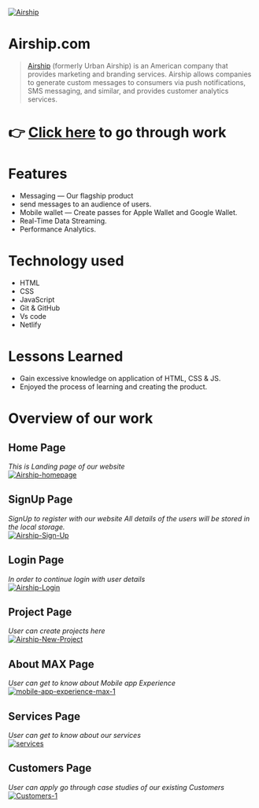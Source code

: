 <!-- ![Logo](https://github.com/mayurisamanta/Best-Buyers/blob/main/Assets-1/best_buy.png?raw=true) -->
<a href='https://postimages.org/' target='_blank'><img src='https://i.postimg.cc/5ymWMhCk/Airship.jpg' border='0' alt='Airship'/></a>

# Airship.com

> [Airship](https://www.airship.com/) (formerly Urban Airship) is an American company that provides marketing and branding services. Airship allows companies to generate custom messages to consumers via push notifications, SMS messaging, and similar, and provides customer analytics services.





# 👉 [Click here](https://cool-cascaron-6523af.netlify.app/) to go through work 

# Features

- Messaging — Our flagship product 
- send messages to an audience of users.
- Mobile wallet — Create passes for Apple Wallet and Google Wallet.
- Real-Time Data Streaming.
- Performance Analytics.

# Technology used 

- HTML
- CSS
- JavaScript
- Git & GitHub
- Vs code
- Netlify 

# Lessons Learned

- Gain excessive knowledge on application of HTML, CSS & JS.
- Enjoyed the process of learning and creating the product.

# Overview of our work

## **Home Page**
*This is Landing page of our website*
</br>
<a  href='https://postimg.cc/n97wSQbz' target='_blank'><img src='https://i.postimg.cc/gjBFJvgv/Airship-homepage.png' border='0' alt='Airship-homepage'/></a>

## **SignUp Page** 
*SignUp to register with our website*
*All details of the users will be stored in the local storage.*
</br>
<a href='https://postimg.cc/hXHs6tsQ' target='_blank'><img src='https://i.pos![Airship-Sign-Up](https://user-images.githubusercontent.com/105929312/217578374-8a4ef7de-f18c-4231-9f1a-d0b0190a32df.png)
timg.cc/g007ww6s/Airship-Sign-Up.png' border='0' alt='Airship-Sign-Up'/></a><br />

<!-- 
![Uploading Airship-Sign-Up.png…]() -->

## **Login Page** 
*In order to continue login with user details*
</br>
<a href='https://postimg.cc/94Y9bmnh' target='_blank'><img src='https://i.postimg.cc/FK2x91b7/Airship-Login.png' border='0' alt='Airship-Login'/></a>

## **Project Page**
*User can create projects here*
</br>
<a href='https://postimg.cc/7Jzw1VxQ' target='_blank'><img src='https://i.postimg.cc/Y0n0HnTk/Airship-New-Project.png' border='0' alt='Airship-New-Project'/></a>

## **About MAX Page** 
*User can get to know about Mobile app Experience*
</br>
<a href='https://postimg.cc/56PxM6X0' target='_blank'><img src='https://i.postimg.cc/Bn3tHFsx/mobile-app-experience-max-1.png' border='0' alt='mobile-app-experience-max-1'/></a>

## **Services Page**
*User can get to know about our services*
</br>
<a href='https://postimg.cc/FdQfJ7gv' target='_blank'><img src='https://i.postimg.cc/50X8TzXX/services.png' border='0' alt='services'/></a>

## **Customers Page**
*User can apply go through case studies of our existing Customers*
</br>
<a href='https://postimg.cc/75VtR2hs' target='_blank'><img src='https://i.postimg.cc/LsKdnkpp/Customers-1.png' border='0' alt='Customers-1'/></a>

